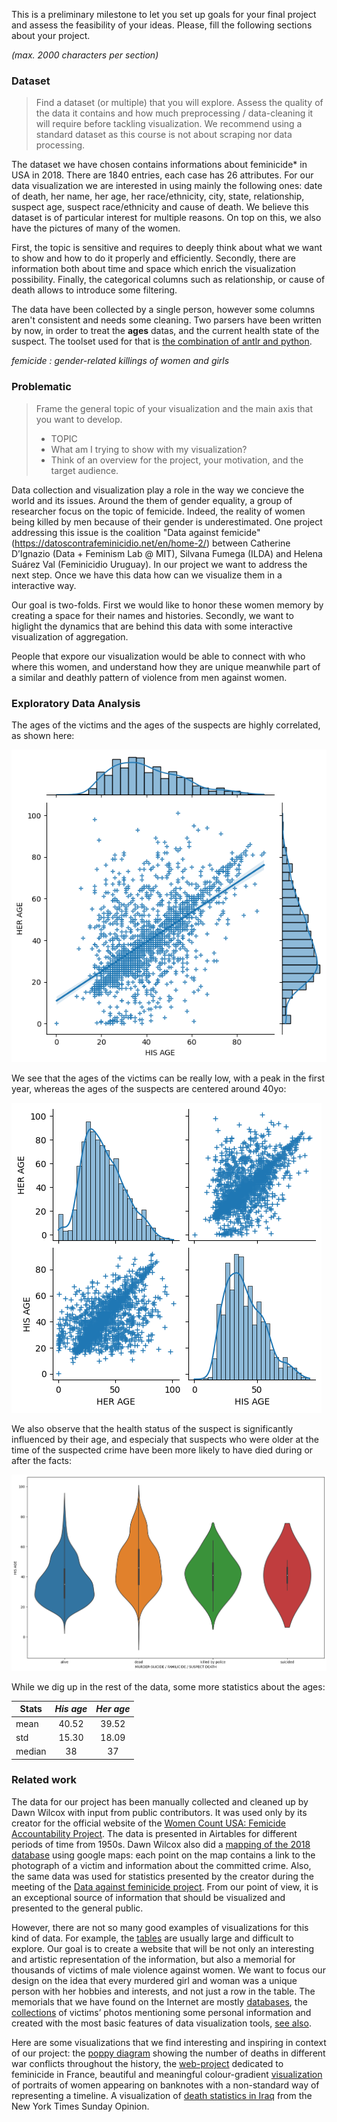 This is a preliminary milestone to let you set up goals for your final project and assess the feasibility of your ideas.
Please, fill the following sections about your project.

*(max. 2000 characters per section)*

### Dataset

> Find a dataset (or multiple) that you will explore. Assess the quality of the data it contains and how much preprocessing / data-cleaning it will require before tackling visualization. We recommend using a standard dataset as this course is not about scraping nor data processing.

The dataset we have chosen contains informations about feminicide* in USA in 2018. There are 1840 entries, each case has 26 attributes. For our data visualization we are interested in using mainly the following ones: date of death, her name, her age, her race/ethnicity, city, state, relationship, suspect age, suspect race/ethnicity and cause of death. We believe this dataset is of particular interest for multiple reasons. On top on this, we also have the pictures of many of the women. 


First, the topic is sensitive and requires to deeply think about what we want to show and how to do it properly and efficiently. 
Secondly, there are information both about time and space which enrich the visualization possibility.
Finally, the categorical columns such as relationship, or cause of death allows to introduce some filtering.

The data have been collected by a single person, however some columns aren't consistent and needs some cleaning.
Two parsers have been written by now, in order to treat the **ages** datas, and the current health state of the suspect.
The toolset used for that is [the combination of antlr and python](https://faun.pub/introduction-to-antlr-python-af8a3c603d23).

*femicide : gender-related killings of women and girls* 

### Problematic

> Frame the general topic of your visualization and the main axis that you want to develop.
> - TOPIC
>  - What am I trying to show with my visualization?
>  - Think of an overview for the project, your motivation, and the target audience.

Data collection and visualization play a role in the way we concieve the world and its issues. Around the them of gender equality, a group of researcher focus on the topic of femicide. Indeed, the reality of women being killed by men because of their gender is underestimated. One project addressing this issue is the coalition "Data against femicide"(https://datoscontrafeminicidio.net/en/home-2/) between Catherine D’Ignazio (Data + Feminism Lab @ MIT), Silvana Fumega (ILDA) and Helena Suárez Val (Feminicidio Uruguay). In our project we want to address the next step. Once we have this data how can we visualize them in a interactive way.

Our goal is two-folds. First we would like to honor these women memory by creating a space for their names and histories. Secondly, we want to higlight the dynamics that are behind this data with some interactive visualization of aggregation.

People that expore our visualization would be able to connect with who where this women, and understand how they are unique meanwhile part of a similar and deathly pattern of violence from men against women. 


### Exploratory Data Analysis


The ages of the victims and the ages of the suspects are highly correlated, as shown here:

![Correlation between ages](./milestone_imgs/regage.png "correlation")

We see that the ages of the victims can be really low, with a peak in the first year, whereas the ages of the suspects are centered around 40yo:

![Age distribution](./milestone_imgs/pair_age.png "ages")

We also observe that the health status of the suspect is significantly influenced by their age, and especialy that suspects who were older at the time of the suspected crime have been more likely to have died during or after the facts:

<img src="./milestone_imgs/violin.png" alt="drawing" width="750"/>

While we dig up in the rest of the data, some more statistics about the ages:

| Stats  | *His age* | *Her age* |
| ------ |:---------:|:---------:|
| mean   | 40.52     | 39.52     |
| std    | 15.30     | 18.09     |
| median | 38        | 37        |

### Related work

The data for our project has been manually collected and cleaned up by Dawn Wilcox with input from public contributors. It was used only by its creator for the official website of the [Women Count USA: Femicide Accountability Project](https://womencountusa.org/the-databases). The data is presented in Airtables for different periods of time from 1950s. Dawn Wilcox also did a [mapping of the 2018 database](https://l.facebook.com/l.php?u=https%3A%2F%2Fwww.google.com%2Fmaps%2Fd%2Fedit%3Fmid%3D1fD8ocpC4HYuOuNlivmAcxXVxY6_YaeKC%26usp%3Dsharing%26fbclid%3DIwAR1LWcOFOx-1JYxFjgXUhYCisuHHWWfxu2iw_qTNLmT5h8qDd0bXajE6b0M&h=AT1lbDaDjkxvYNrOPhlFrVJYmzhyYsif8g2VevTGqjelpuW9uDF6aYa0RU3I0c6WDQd9AC52HVZ3gIiG7GUjuqnwtB-PCddyxglfiGNUn2gHG-7bO1Mbvwn5ygbWTAotkyw2BZVN63J3MZnP8gPwY8HnuQ&__tn__=-UK-R&c[0]=AT0khRhezKSzP04dh-IrKGjQ8fxYv6L1I36YqKtSPM0o8mTDZi37OjafeJZR38CJRAfUlWY21qt687wZjtib_8sr_Tx0MBCkBhhy8ZaUhywNtX5AVol2Fl-FLO0H_IAPG5It0vGr7yWMsDilX6FYBc-rzRYLdc4rEGYJkL_Q3ixm2ew) using google maps: each point on the map contains a link to the photograph of a victim and information about the committed crime. Also, the same data was used for statistics presented by the creator during the meeting of the [Data against feminicide project](https://datoscontrafeminicidio.net/en/2021-edition/). From our point of view, it is an exceptional source of information that should be visualized and presented to the general public.

However, there are not so many good examples of visualizations for this kind of data. For example, the [tables](https://airtable.com/shrjQBwYvk08cbHu2/tblR739BUJgxxQqrt) are usually large and difficult to explore. Our goal is to create a website that will be not only an interesting and artistic representation of the information, but also a memorial for thousands of victims of male violence against women. We want to focus our design on the idea that every murdered girl and woman was a unique person with her hobbies and interests, and not just a row in the table. The memorials that we have found on the Internet are mostly [databases](https://womencountusa.org/the-databases), the [collections](https://gunmemorial.org) of victims’ photos mentioning some personal information and created with the most basic features of data visualization tools, [see also](https://www.aapf.org/in-memorium-old).

Here are some visualizations that we find interesting and inspiring in context of our project: the [poppy diagram](https://iibawards-prod.s3.amazonaws.com/projects/images/000/000/375/large.jpg?1403857589) showing the number of deaths in different war conflicts throughout the history, the [web-project](https://www.gabriellemerite.com/portfolio-item/death-at-home/) dedicated to feminicide in France, beautiful and meaningful colour-gradient [visualization](https://www.behance.net/gallery/96434017/Noteable-Women?tracking_source=project_owner_other_projects%5C) of portraits of women appearing on banknotes with a non-standard way of representing a timeline. A visualization of [death statistics in Iraq](https://i.pinimg.com/originals/e7/f3/eb/e7f3eb9bea609baab00c24ecc4918c94.jpg) from the New York Times Sunday Opinion.


